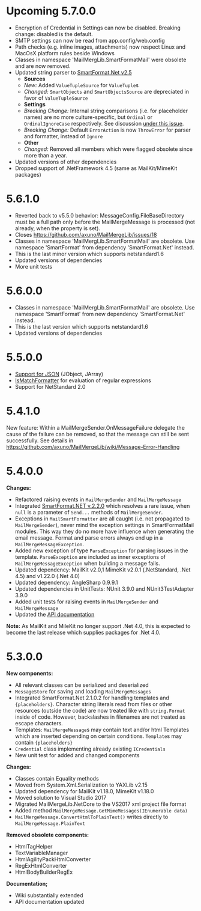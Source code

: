 # Upcoming 5.7.0.0
* Encryption of Credential in Settings can now be disabled. Breaking change: disabled is the default.
* SMTP settings can now be read from app.config/web.config
* Path checks (e.g. inline images, attachments) now respect Linux and MacOsX platform rules beside Windows
* Classes in namespace 'MailMergLib.SmartFormatMail' were obsolete and are now removed.
* Updated string parser to [SmartFormat.Net v2.5](https://github.com/axuno/SmartFormat)
  * **Sources**
  * *New:* Added ```ValueTupleSource``` for ```ValueTuple```s
  * *Changed:* ```SmartObjects``` and ```SmartObjectsSource``` are depreciated in favor of ```ValueTupleSource```
  * **Settings**
  * *Breaking Change:* Internal string comparisons (i.e. for placeholder names) are no more culture-specific, but ```Ordinal``` or ```OrdinalIgnoreCase``` respectively. See discussion [under this issue](https://github.com/axuno/SmartFormat/issues/122).
  * *Breaking Change:* Default ```ErrorAction``` is now ```ThrowError``` for parser and formatter, instead of ```Ignore```
  * **Other**
  * *Changed:* Removed all members which were flagged obsolete since more than a year.
* Updated versions of other dependencies
* Dropped support of .NetFramework 4.5 (same as MailKit/MimeKit packages)

# 5.6.1.0
* Reverted back to v5.5.0 behavior: MessageConfig.FileBaseDirectory must be a full path only before the MailMergeMessage is processed (not already, when the property is set).
* Closes https://github.com/axuno/MailMergeLib/issues/18
* Classes in namespace 'MailMergLib.SmartFormatMail' are obsolete. Use namespace 'SmartFormat' from dependency 'SmartFormat.Net' instead.
* This is the last minor version which supports netstandard1.6
* Updated versions of dependencies
* More unit tests

# 5.6.0.0
* Classes in namespace 'MailMergLib.SmartFormatMail' are obsolete. Use namespace 'SmartFormat' from new dependency 'SmartFormat.Net' instead.
* This is the last version which supports netstandard1.6
* Updated versions of dependencies

# 5.5.0.0
* [Support for JSON](https://github.com/scottrippey/SmartFormat.NET/wiki/Data-Sources) (JObject, JArray)
* [IsMatchFormatter](https://github.com/scottrippey/SmartFormat.NET/wiki/IsMatch) for evaluation of regular expressions
* Support for NetStandard 2.0

# 5.4.1.0
New feature: Within a MailMergeSender.OnMessageFailure delegate the cause of the failure can be removed, so that the message can still be sent successfully. See details in https://github.com/axuno/MailMergeLib/wiki/Message-Error-Handling

# 5.4.0.0
**Changes:**
* Refactored raising events in ```MailMergeSender``` and ```MailMergeMessage```
* Integrated [SmartFormat.NET v.2.2.0](https://github.com/scottrippey/SmartFormat.NET/) which resolves a rare issue, when ```null``` is a parameter of ```Send...``` methods of ```MailMergeSender```.
* Exceptions in ```MailSmartFormatter``` are all caught (i.e. not propagated to ```MailMergeSender```), never mind the exception settings in SmartFormatMail modules. This way they do no more have influence when generating the email message. Format and parse errors always end up in a ```MailMergeMessageException```.
* Added new exception of type ```ParseException``` for parsing issues in the template. ```ParseException``` are included as inner exceptions of ```MailMergeMessageException``` when building a message fails.
* Updated dependency: MailKit v2.0,1 MimeKit v2.0.1 (.NetStandard, .Net 4.5) and v1.22.0 (.Net 4.0)
* Updated dependency: AngleSharp 0.9.9.1
* Updated dependencies in UnitTests: NUnit 3.9.0 and NUnit3TestAdapter 3.9.0
* Added unit tests for raising events in ```MailMergeSender``` and ```MailMergeMessage```
* Updated the [API documentation](https://axuno.net/mailmergelib/docs/)

**Note:**
As MailKit and MileKit no longer support .Net 4.0, this is expected to become the last release which supplies packages for .Net 4.0.

# 5.3.0.0
**New components:**
* All relevant classes can be serialized and deserialized
* ```MessageStore``` for saving and loading ```MailMergeMessages```
* Integrated SmartFormat.Net 2.1.0.2 for handling templates and ```{placeholders}```. Character string literals read from files or other resources (outside the code) are now treated like with ```string.Format``` inside of code. However, backslashes in filenames are not treated as escape characters.
* Templates: ```MailMergeMessage```s may contain text and/or html Templates which are inserted depending on certain conditions. ```Template```s may contain ```{placeholders}```
* ```Credential``` class implementing already existing ```ICredentials```
* New unit test for added and changed components

**Changes:**
* Classes contain Equality methods
* Moved from System.Xml.Serialization to YAXLib v2.15
* Updated dependency for MailKit v1.18.0, MimeKit v1.18.0
* Moved solution to Visual Studio 2017
* Migrated MailMergeLib.NetCore to the VS2017 xml project file format
* Added method ```MailMergeMessage.GetMimeMessages(IEnumerable data)```
* ```MailMergeMessage.ConvertHtmlToPlainText()``` writes directly to ```MailMergeMessage.PlainText```

**Removed obsolete components:**
* HtmlTagHelper
* TextVariableManager
* HtmlAgilityPackHtmlConverter
* RegExHtmlConverter
* HtmlBodyBuilderRegEx

**Documentation;**
* Wiki substantially extended
* API documentation updated
